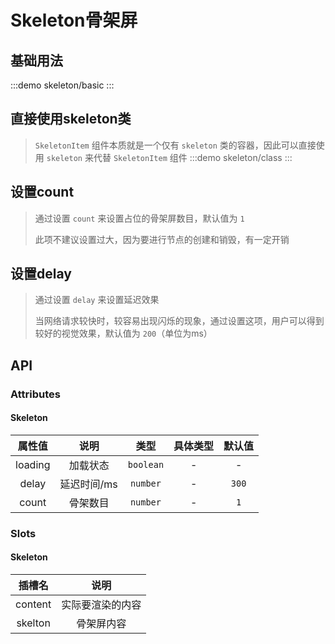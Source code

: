 # Skeleton骨架屏

## 基础用法 
:::demo skeleton/basic
:::

## 直接使用skeleton类
> `SkeletonItem` 组件本质就是一个仅有 `skeleton` 类的容器，因此可以直接使用 `skeleton` 来代替 `SkeletonItem` 组件
:::demo skeleton/class
:::

## 设置count
> 通过设置 `count` 来设置占位的骨架屏数目，默认值为 `1`
>> 
> 此项不建议设置过大，因为要进行节点的创建和销毁，有一定开销



## 设置delay
> 通过设置 `delay` 来设置延迟效果
>> 
> 当网络请求较快时，较容易出现闪烁的现象，通过设置这项，用户可以得到较好的视觉效果，默认值为 `200`（单位为ms）


## API


### Attributes

#### Skeleton 
| 属性值  |    说明     |   类型    | 具体类型 | 默认值 |
| :-----: | :---------: | :-------: | :------: | :----: |
| loading |  加载状态   | `boolean` |    -     |   -    |
|  delay  | 延迟时间/ms | `number`  |    -     | `300`  |
|  count  |  骨架数目   | `number`  |    -     |  `1`   |

### Slots

#### Skeleton 
| 插槽名  |       说明       |
| :-----: | :--------------: |
| content | 实际要渲染的内容 |
| skelton |    骨架屏内容    |
